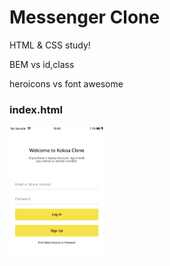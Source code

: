 # Messenger Clone

HTML & CSS study!

BEM vs id,class

heroicons vs font awesome

### index.html

<img src="result.img/index.png" width="30%" />
